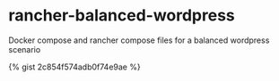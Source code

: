# rancher-balanced-wordpress
Docker compose and rancher compose files for a balanced wordpress scenario

{% gist 2c854f574adb0f74e9ae %}
